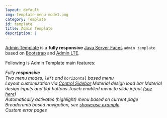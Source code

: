 ```yaml
---
layout: default
img: template-menu-mode1.png
category: Template
id: template
title: Admin Template
description: |
---
```


[Admin Template](https://github.com/adminfaces/admin-template) is a **fully responsive** [Java Server Faces](https://javaserverfaces.java.net/) `admin template` based on [Bootstrap](http://getbootstrap.com/) and [Admin LTE](https://almsaeedstudio.com/themes/AdminLTE/index2.html/).

Following is Admin Template main features: 

<i class="fa fa-check"/> Fully **responsive**  
<i class="fa fa-check"/> Two menu modes, `left` and `horizontal` based menu  
<i class="fa fa-check"/> Layout customization via <a href="/site/docs/latest/index.html#control_sidebar" target="_blank">Control Sidebar</a>
<i class="fa fa-check"/> Material design load bar
<i class="fa fa-check"/> Material design inputs and flat buttons
<i class="fa fa-check"/> Touch enabled menu to slide in/out ([see here](https://cloud.githubusercontent.com/assets/1592273/25071807/dd37121e-2296-11e7-855c-8f20b59dcf5f.gif))  
<i class="fa fa-check"/> Automatically activates (highlight) menu based on current page  
<i class="fa fa-check"/> Breadcrumb based navigation, see [showcase example](http://admin-showcase-admin-showcase.7e14.starter-us-west-2.openshiftapps.com/showcase/pages/layout/breadcrumb.xhtml)  
<i class="fa fa-check"/> Custom error pages  